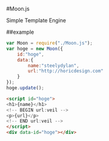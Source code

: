 #Moon.js

Simple Template Engine


##example

```javascript
var Moon = require("./Moon.js");
var hoge = new Moon({
	id:"hoge",
	data:{
		name:"steelydylan",
		url:"http://horicdesign.com"
	}
});
hoge.update();
```

```html
<script id="hoge">
<h1>{name}</h1>
<!-- BEGIN url:veil -->
<p>{url}</p>
<!-- END url:veil -->
</script>
<div data-id="hoge"></div>
```